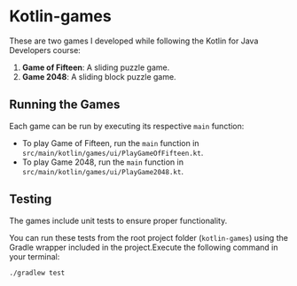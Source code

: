 # Kotlin-games

These are two games I developed while following the Kotlin for Java Developers course:

1.  **Game of Fifteen**: A sliding puzzle game.
2.  **Game 2048**: A sliding block puzzle game.

## Running the Games

Each game can be run by executing its respective `main` function:

* To play Game of Fifteen, run the `main` function in `src/main/kotlin/games/ui/PlayGameOfFifteen.kt`.
* To play Game 2048, run the `main` function in `src/main/kotlin/games/ui/PlayGame2048.kt`.

## Testing

The games include unit tests to ensure proper functionality.

You can run these tests from the root project folder (`kotlin-games`) using the Gradle wrapper included in the project.Execute the following command in your terminal:

```bash
./gradlew test